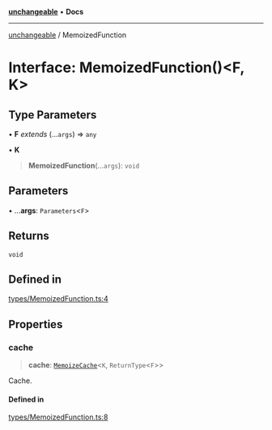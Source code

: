 [**unchangeable**](../README.md) • **Docs**

***

[unchangeable](../README.md) / MemoizedFunction

# Interface: MemoizedFunction()\<F, K\>

## Type Parameters

• **F** *extends* (...`args`) => `any`

• **K**

> **MemoizedFunction**(...`args`): `void`

## Parameters

• ...**args**: `Parameters`\<`F`\>

## Returns

`void`

## Defined in

[types/MemoizedFunction.ts:4](https://github.com/nevoland/unchangeable/blob/73093ebfd96aa50f8db4971b57185ca41ac38a51/lib/types/MemoizedFunction.ts#L4)

## Properties

### cache

> **cache**: [`MemoizeCache`](../type-aliases/MemoizeCache.md)\<`K`, `ReturnType`\<`F`\>\>

Cache.

#### Defined in

[types/MemoizedFunction.ts:8](https://github.com/nevoland/unchangeable/blob/73093ebfd96aa50f8db4971b57185ca41ac38a51/lib/types/MemoizedFunction.ts#L8)
